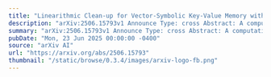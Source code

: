 ```yaml
---
title: "Linearithmic Clean-up for Vector-Symbolic Key-Value Memory with Kroneker Rotation Products"
description: "arXiv:2506.15793v1 Announce Type: cross Abstract: A computational bottleneck in current Vector-Symbolic Architectures (VSAs) is the ``clean-up'' step, which decodes the noisy vectors retrieved from the architecture. Clean-up typically compares noisy vectors against a ``codebook'' of prototype vectors, incurring computational complexity that is quadratic or similar. We present a new codebook representation that supports efficient clean-up, based on Kroneker products of rotation-like matrices. The resulting clean-up time complexity is linearithmic, i.e. $mathcal{O}(N,text{log},N)$, where $N$ is the vector dimension and also the number of vectors in the codebook. Clean-up space complexity is $mathcal{O}(N)$. Furthermore, the codebook is not stored explicitly in computer memory: It can be represented in $mathcal{O}(text{log},N)$ space, and individual vectors in the codebook can be materialized in $mathcal{O}(N)$ time and space. At the same time, asymptotic memory capacity remains comparable to standard approaches. Computer experiments confirm these results, demonstrating several orders of magnitude more scalability than baseline VSA techniques."
summary: "arXiv:2506.15793v1 Announce Type: cross Abstract: A computational bottleneck in current Vector-Symbolic Architectures (VSAs) is the ``clean-up'' step, which decodes the noisy vectors retrieved from the architecture. Clean-up typically compares noisy vectors against a ``codebook'' of prototype vectors, incurring computational complexity that is quadratic or similar. We present a new codebook representation that supports efficient clean-up, based on Kroneker products of rotation-like matrices. The resulting clean-up time complexity is linearithmic, i.e. $mathcal{O}(N,text{log},N)$, where $N$ is the vector dimension and also the number of vectors in the codebook. Clean-up space complexity is $mathcal{O}(N)$. Furthermore, the codebook is not stored explicitly in computer memory: It can be represented in $mathcal{O}(text{log},N)$ space, and individual vectors in the codebook can be materialized in $mathcal{O}(N)$ time and space. At the same time, asymptotic memory capacity remains comparable to standard approaches. Computer experiments confirm these results, demonstrating several orders of magnitude more scalability than baseline VSA techniques."
pubDate: "Mon, 23 Jun 2025 00:00:00 -0400"
source: "arXiv AI"
url: "https://arxiv.org/abs/2506.15793"
thumbnail: "/static/browse/0.3.4/images/arxiv-logo-fb.png"
---
```


